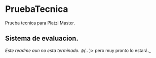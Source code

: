 # PruebaTecnica
Prueba tecnica para Platzi Master.

## Sistema de evaluacion.

_Este readme aun no esta terminado. ψ(._. )> pero muy pronto lo estará._
